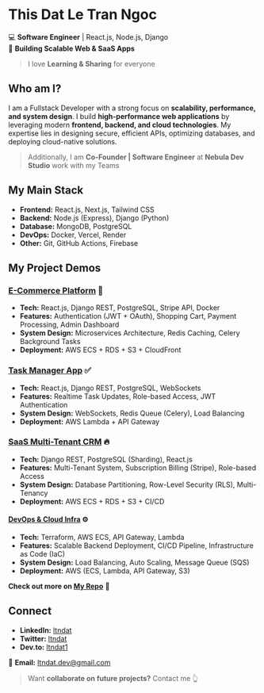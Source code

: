 # This Dat Le Tran Ngoc

💻 **Software Engineer** | React.js, Node.js, Django  
🚀 **Building Scalable Web & SaaS Apps**  
>I love **Learning & Sharing** for everyone   


## Who am I?
I am a Fullstack Developer with a strong focus on **scalability, performance, and system design**. I build **high-performance web applications** by leveraging modern **frontend, backend, and cloud technologies**. My expertise lies in designing secure, efficient APIs, optimizing databases, and deploying cloud-native solutions.
>Additionally, I am **Co-Founder | Software Engineer** at **Nebula Dev Studio** work with my Teams


## My Main Stack  
- **Frontend:** React.js, Next.js, Tailwind CSS  
- **Backend:** Node.js (Express), Django (Python)  
- **Database:** MongoDB, PostgreSQL  
- **DevOps:** Docker, Vercel, Render  
- **Other:** Git, GitHub Actions, Firebase  


## My Project Demos  

### [E-Commerce Platform](https://github.com/ltndat/ecommerce-app) 🛒   
- **Tech:** React.js, Django REST, PostgreSQL, Stripe API, Docker  
- **Features:** Authentication (JWT + OAuth), Shopping Cart, Payment Processing, Admin Dashboard  
- **System Design:** Microservices Architecture, Redis Caching, Celery Background Tasks  
- **Deployment:** AWS ECS + RDS + S3 + CloudFront  

### [Task Manager App](https://github.com/ltndat/task-manager) ✅   
- **Tech:** React.js, Django REST, PostgreSQL, WebSockets  
- **Features:** Realtime Task Updates, Role-based Access, JWT Authentication  
- **System Design:** WebSockets, Redis Queue (Celery), Load Balancing  
- **Deployment:** AWS Lambda + API Gateway  

### [SaaS Multi-Tenant CRM](https://github.com/ltndat/saas-crm) 🔥   
- **Tech:** Django REST, PostgreSQL (Sharding), React.js  
- **Features:** Multi-Tenant System, Subscription Billing (Stripe), Role-based Access  
- **System Design:** Database Partitioning, Row-Level Security (RLS), Multi-Tenancy  
- **Deployment:** AWS ECS + RDS + S3 + CI/CD  

#### [DevOps & Cloud Infra](https://github.com/ltndat/devops-project) ⚙️   
- **Tech:** Terraform, AWS ECS, API Gateway, Lambda  
- **Features:** Scalable Backend Deployment, CI/CD Pipeline, Infrastructure as Code (IaC)  
- **System Design:** Load Balancing, Auto Scaling, Message Queue (SQS)  
- **Deployment:** AWS (ECS, Lambda, API Gateway, S3)  

**Check out more on [My Repo](https://github.com/ltndat?tab=repositories)** 🔗   

## Connect

- **LinkedIn:** [ltndat](https://www.linkedin.com/in/ltndat)  
- **Twitter:** [ltndat](https://twitter.com/ltndat)  
- **Dev.to:** [ltndat1](https://dev.to/ltndat1)  

📩 **Email:** ltndat.dev@gmail.com 

>Want **collaborate on future projects?** Contact me 👆
